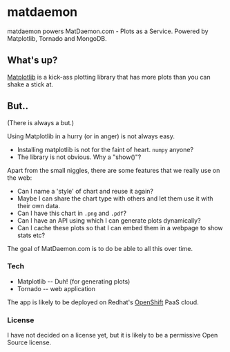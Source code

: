 matdaemon
=========

matdaemon powers MatDaemon.com - Plots as a Service. Powered by Matplotlib, Tornado and MongoDB.

## What's up?

[Matplotlib](http://matplotlib.sourceforge.net) is a kick-ass plotting library that has more plots 
than you can shake a stick at. 

## But..

(There is always a but.)

Using Matplotlib in a hurry (or in anger) is not always easy. 

  * Installing matplotlib is not for the faint of heart. `numpy` anyone?
  * The library is not obvious. Why a "show()"?

Apart from the small niggles, there are some features that we really use on the web:

  * Can I name a 'style' of chart and reuse it again?
  * Maybe I can share the chart type with others and let them use it with their own data.
  * Can I have this chart in `.png` and `.pdf`?
  * Can I have an API using which I can generate plots dynamically?
  * Can I cache these plots so that I can embed them in a webpage to show stats etc?

The goal of MatDaemon.com is to do be able to all this over time.

### Tech

  * Matplotlib -- Duh! (for generating plots)
  * Tornado -- web application

The app is likely to be deployed on Redhat's [OpenShift](http://openshift.redhat.com) 
PaaS cloud.


### License

I have not decided on a license yet, but it is likely to be a permissive Open Source license.
